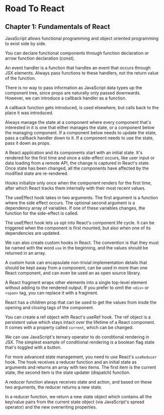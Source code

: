 # Road To React

## Chapter 1: Fundamentals of React

JavaScript allows functional programming and object oriented programming to exist side by side.

You can declare functional components through function declaration or arrow function declaration (const).

An event handler is a function that handles an event that occurs through JSX elements. Always pass functions to these handlers, not the return value of the function.

There is no way to pass information as JavaScript data types up the component tree, since props are naturally only passed downwards. However, we can introduce a callback handler as a function.

A callback function gets introduced, is used elsewhere, but calls back to the place it was introduced.

Always manage the state at a component where every component that's interested in it is one that either manages the state, or a component below the managing component. If a component below needs to update the state, pass a callback handler down to it. If a component needs to use the state, pass it down as props.

A React application and its components start with an initial state. It's rendered for the first time and once a side-effect occurs, like user input or data loading from a remote API, the change is captured in React's state. Once state has been changed, all the components have affected by the modified state are re-rendered.

Hooks initialize only once when the component renders for the first time, after which React tracks them internally with their most recent values.

The useEffect hook takes in two arguments. The first argument is a function where the side effect occurs. The optional second argument is a dependency array of variables. If one of these variables changes, the function for the side-effect is called.

The useEffect hook lets us opt into React's component life cycle. It can be triggered when the component is first mounted, but also when one of its dependencies are updated.

We can also create custom hooks in React. The convention is that they must be named with the word `use` in the beginning, and the values should be returned in an array.

A custom hook can encapsulate non-trivial implementation details that should be kept away from a component; can be used in more than one React component, and can even be used an as open source library.

A React fragment wraps other elements into a single top-level element without adding to the rendered output. If you prefer to omit the `<div>` or `<span>` tag, you can replace it with a fragment.

React has a children prop that can be used to get the values from insde the opening and closing tags of the component.

You can create a ref object with React's useRef hook. The ref object is a persistent value which stays intact over the lifetime of a React component. It comes with a property called `current`, which can be changed.

We can use JavaScript's ternary operator to do conditional rendering in JSX. The simplest example of conditional rendering is a boolean flag state that's toggled with a button.

For more advanced state management, you need to use React's `useReducer` hook. The hook receives a reducer function and an initial state as arguments and returns an array with two items. The first item is the current state, the second item is the state updater (dispatch) function.

A reducer function always receives state and action, and based on these two arguments, the reducer returns a new state.

In a reducer function, we return a new state object which contains all the key/value pairs from the current state object (via JavaScript's spread operator) and the new overwriting properties.